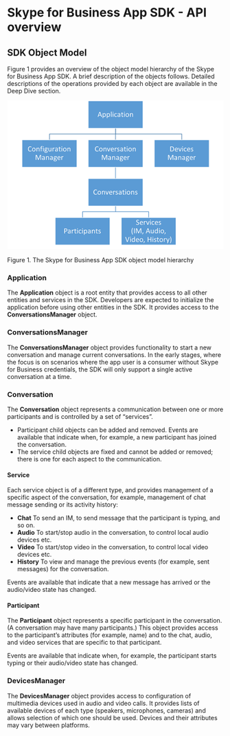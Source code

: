 # Skype for Business App SDK - API overview
## SDK Object Model 	
 
Figure 1 provides an overview of the object model hierarchy of the Skype for Business App SDK. A brief description of the objects follows.  Detailed descriptions of the operations provided by each object are available in the Deep Dive section.
  
![Skype for Business App SDK object model diagram](images/Fig4_.skype_for_business_OM.png "Figure 4. The Skype for Business App SDK object model hierarchy")

Figure 1. The Skype for Business App SDK object model hierarchy

### Application

The **Application** object is a root entity that provides access to all other entities and services in the SDK. Developers are expected to initialize the application before using other entities in the SDK. It provides access to the **ConversationsManager** object.

### ConversationsManager

<!--- I think Dev have deleted this for now, so need to update here and the diagram. -->

The **ConversationsManager** object provides functionality to start a new conversation and manage current conversations.  In the early stages, where the focus is on scenarios where the app user is a consumer without Skype for Business credentials, the SDK will only support a single active conversation at a time. 

### Conversation

<!--- Let's discuss the Conversation Helper here when discussing Conversation -->

The **Conversation** object represents a communication between one or more participants and is controlled by a set of “services”.

* Participant child objects can be added and removed.   Events are available that indicate when, for example, a new participant has joined the conversation.
* The service child objects are fixed and cannot be added or removed; there is one for each aspect to the communication.

#### Service

Each service object is of a different type, and provides management of a specific aspect of the conversation, for example, management of chat message sending or its activity history: 
 
* **Chat**  To send an IM, to send message that the participant is typing, and so on.
* **Audio** To start/stop audio in the conversation, to control local audio devices etc.
* **Video** To start/stop video in the conversation, to control local video devices etc.
* **History** To view and manage the previous events (for example, sent messages) for the conversation. 

Events are available that indicate that a new message has arrived or the audio/video state has changed.

#### Participant

The **Participant** object represents a specific participant in the conversation.  (A conversation may have many participants.)   This object provides access to the participant’s attributes (for example, name) and to the chat, audio, and video services that are specific to that participant.

Events are available that indicate when, for example, the participant starts typing or their audio/video state has changed.

### DevicesManager

The **DevicesManager** object provides access to configuration of multimedia devices used in audio and video calls. It provides lists of available devices of each type (speakers, microphones, cameras) and allows selection of which one should be used.  Devices and their attributes may vary between platforms. 
